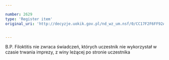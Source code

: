 ```yaml
---

number: 2629
type: 'Register item'
original_uri: 'http://decyzje.uokik.gov.pl/nd_wz_um.nsf/0/CC17F2F6FF92A3ACC125792E003EA272?OpenDocument'


---
```


B.P. Filoktitis nie zwraca świadczeń, których uczestnik nie wykorzystał w czasie trwania imprezy, z winy leżącej po stronie uczestnika
